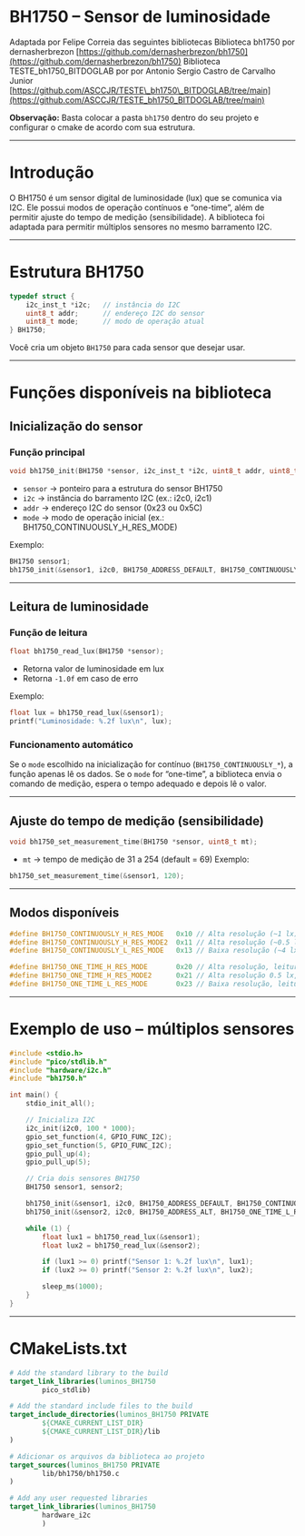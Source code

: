 # BH1750 – Sensor de luminosidade

Adaptada por Felipe Correia das seguintes bibliotecas
Biblioteca bh1750 por dernasherbrezon
[https://github.com/dernasherbrezon/bh1750](https://github.com/dernasherbrezon/bh1750)
Biblioteca TESTE_bh1750_BITDOGLAB por por Antonio Sergio Castro de Carvalho Junior
[https://github.com/ASCCJR/TESTE\_bh1750\_BITDOGLAB/tree/main](https://github.com/ASCCJR/TESTE_bh1750_BITDOGLAB/tree/main)

**Observação:** Basta colocar a pasta `bh1750` dentro do seu projeto e configurar o cmake de acordo com sua estrutura.

---

# Introdução

O BH1750 é um sensor digital de luminosidade (lux) que se comunica via I2C.
Ele possui modos de operação contínuos e “one-time”, além de permitir ajuste do tempo de medição (sensibilidade).
A biblioteca foi adaptada para permitir múltiplos sensores no mesmo barramento I2C.

---

# Estrutura BH1750

```c
typedef struct {
    i2c_inst_t *i2c;   // instância do I2C
    uint8_t addr;      // endereço I2C do sensor
    uint8_t mode;      // modo de operação atual
} BH1750;
```

Você cria um objeto `BH1750` para cada sensor que desejar usar.

---

# Funções disponíveis na biblioteca

## Inicialização do sensor

### Função principal

```c
void bh1750_init(BH1750 *sensor, i2c_inst_t *i2c, uint8_t addr, uint8_t mode);
```

* `sensor` → ponteiro para a estrutura do sensor BH1750
* `i2c` → instância do barramento I2C (ex.: i2c0, i2c1)
* `addr` → endereço I2C do sensor (0x23 ou 0x5C)
* `mode` → modo de operação inicial (ex.: BH1750\_CONTINUOUSLY\_H\_RES\_MODE)

Exemplo:

```c
BH1750 sensor1;
bh1750_init(&sensor1, i2c0, BH1750_ADDRESS_DEFAULT, BH1750_CONTINUOUSLY_H_RES_MODE);
```

---

## Leitura de luminosidade

### Função de leitura

```c
float bh1750_read_lux(BH1750 *sensor);
```

* Retorna valor de luminosidade em lux
* Retorna `-1.0f` em caso de erro

Exemplo:

```c
float lux = bh1750_read_lux(&sensor1);
printf("Luminosidade: %.2f lux\n", lux);
```

### Funcionamento automático

Se o `mode` escolhido na inicialização for contínuo (`BH1750_CONTINUOUSLY_*`), a função apenas lê os dados.
Se o `mode` for “one-time”, a biblioteca envia o comando de medição, espera o tempo adequado e depois lê o valor.

---

## Ajuste do tempo de medição (sensibilidade)

```c
void bh1750_set_measurement_time(BH1750 *sensor, uint8_t mt);
```

* `mt` → tempo de medição de 31 a 254 (default = 69)
  Exemplo:

```c
bh1750_set_measurement_time(&sensor1, 120);
```

---

## Modos disponíveis

```c
#define BH1750_CONTINUOUSLY_H_RES_MODE   0x10 // Alta resolução (~1 lx), contínuo
#define BH1750_CONTINUOUSLY_H_RES_MODE2  0x11 // Alta resolução (~0.5 lx), contínuo
#define BH1750_CONTINUOUSLY_L_RES_MODE   0x13 // Baixa resolução (~4 lx), contínuo

#define BH1750_ONE_TIME_H_RES_MODE       0x20 // Alta resolução, leitura única
#define BH1750_ONE_TIME_H_RES_MODE2      0x21 // Alta resolução 0.5 lx, leitura única
#define BH1750_ONE_TIME_L_RES_MODE       0x23 // Baixa resolução, leitura única
```

---

# Exemplo de uso – múltiplos sensores

```c
#include <stdio.h>
#include "pico/stdlib.h"
#include "hardware/i2c.h"
#include "bh1750.h"

int main() {
    stdio_init_all();

    // Inicializa I2C
    i2c_init(i2c0, 100 * 1000);
    gpio_set_function(4, GPIO_FUNC_I2C);
    gpio_set_function(5, GPIO_FUNC_I2C);
    gpio_pull_up(4);
    gpio_pull_up(5);

    // Cria dois sensores BH1750
    BH1750 sensor1, sensor2;

    bh1750_init(&sensor1, i2c0, BH1750_ADDRESS_DEFAULT, BH1750_CONTINUOUSLY_H_RES_MODE);
    bh1750_init(&sensor2, i2c0, BH1750_ADDRESS_ALT, BH1750_ONE_TIME_L_RES_MODE);

    while (1) {
        float lux1 = bh1750_read_lux(&sensor1);
        float lux2 = bh1750_read_lux(&sensor2);

        if (lux1 >= 0) printf("Sensor 1: %.2f lux\n", lux1);
        if (lux2 >= 0) printf("Sensor 2: %.2f lux\n", lux2);

        sleep_ms(1000);
    }
}
```

---

# CMakeLists.txt

```cmake
# Add the standard library to the build
target_link_libraries(luminos_BH1750
        pico_stdlib)

# Add the standard include files to the build
target_include_directories(luminos_BH1750 PRIVATE
        ${CMAKE_CURRENT_LIST_DIR}
        ${CMAKE_CURRENT_LIST_DIR}/lib
)

# Adicionar os arquivos da biblioteca ao projeto 
target_sources(luminos_BH1750 PRIVATE 
        lib/bh1750/bh1750.c
) 

# Add any user requested libraries
target_link_libraries(luminos_BH1750 
        hardware_i2c
        )

```
